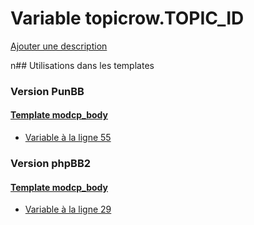 # Variable topicrow.TOPIC_ID
[Ajouter une description](https://fa-tvars.appspot.com/topicrow.TOPIC_ID)

n## Utilisations dans les templates

### Version PunBB

#### [Template modcp_body](punbb/modcp_body.md)
* [Variable à la ligne 55](../punbb/modcp_body.tpl#L55)

### Version phpBB2

#### [Template modcp_body](subsilver/modcp_body.md)
* [Variable à la ligne 29](../subsilver/modcp_body.tpl#L29)